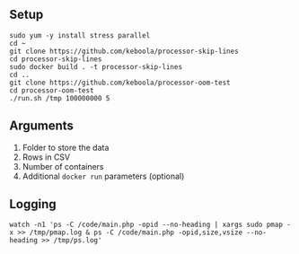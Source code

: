 ## Setup

```
sudo yum -y install stress parallel
cd ~
git clone https://github.com/keboola/processor-skip-lines
cd processor-skip-lines
sudo docker build . -t processor-skip-lines
cd ..
git clone https://github.com/keboola/processor-oom-test
cd processor-oom-test
./run.sh /tmp 100000000 5
```

## Arguments

 1) Folder to store the data
 2) Rows in CSV
 3) Number of containers
 4) Additional `docker run` parameters (optional)

## Logging
```
watch -n1 'ps -C /code/main.php -opid --no-heading | xargs sudo pmap -x >> /tmp/pmap.log & ps -C /code/main.php -opid,size,vsize --no-heading >> /tmp/ps.log' 
```